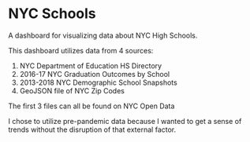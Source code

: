 # NYC Schools
 
A dashboard for visualizing data about NYC High Schools.

This dashboard utilizes data from 4 sources:

1. NYC Department of Education HS Directory
2. 2016-17 NYC Graduation Outcomes by School
3. 2013-2018 NYC Demographic School Snapshots
4. GeoJSON file of NYC Zip Codes

The first 3 files can all be found on NYC Open Data

I chose to utilize pre-pandemic data because I wanted to get a sense of trends without the disruption of that external factor.
